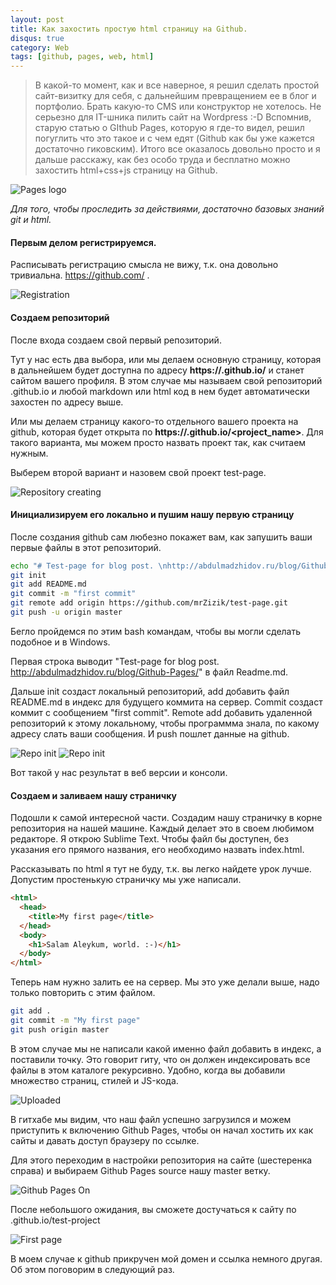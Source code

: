 ```yaml
---
layout: post
title: Как захостить простую html страницу на Github.
disqus: true
category: Web
tags: [github, pages, web, html]
---
```


>В какой-то момент, как и все наверное, я решил сделать простой сайт-визитку для себя, с дальнейшим превращением ее в блог и портфолио. Брать какую-то CMS или конструктор не хотелось. Не серьезно для IT-шника пилить сайт на Wordpress :-D Вспомнив, старую статью о GIthub Pages, которую я где-то видел, решил погуглить что это такое и с чем едят (Github как бы уже кажется достаточно гиковским). Итого все оказалось довольно просто и я дальше расскажу, как без особо труда и бесплатно можно захостить html+css+js страницу на Github.

![Pages logo](images/github.jpg)

*Для того, чтобы проследить за действиями, достаточно базовых знаний git и html.*

#### Первым делом регистрируемся.

Расписывать регистрацию смысла не вижу, т.к. она довольно тривиальна. https://github.com/ .

![Registration](images/github_registration.png)

#### Создаем репозиторий

После входа создаем свой первый репозиторий. 

Тут у нас есть два выбора, или мы делаем основную страницу, которая в дальнейшем будет доступна по адресу **https://<username>.github.io/** и станет сайтом вашего профиля. В этом случае мы называем свой репозиторий <username>.github.io и любой markdown или html код в нем будет автоматически захостен по адресу выше.

Или мы делаем страницу какого-то отдельного вашего проекта на github, которая будет открыта по **https://<username>.github.io/<project_name>**. Для такого варианта, мы можем просто назвать проект так, как считаем нужным.

Выберем второй вариант и назовем свой проект test-page.

![Repository creating](images/repo_create.png)



#### Инициализируем его локально и пушим нашу первую страницу

После создания github сам любезно покажет вам, как запушить ваши первые файлы в этот репозиторий.

```bash
echo "# Test-page for blog post. \nhttp://abdulmadzhidov.ru/blog/Github-Pages/" >> README.md
git init
git add README.md
git commit -m "first commit"
git remote add origin https://github.com/mrZizik/test-page.git
git push -u origin master
```

Бегло пройдемся по этим bash командам, чтобы вы могли сделать подобное и в Windows.

Первая строка выводит "Test-page for blog post. http://abdulmadzhidov.ru/blog/Github-Pages/" в файл Readme.md. 

Дальше init создаст локальный репозиторий, add добавить файл README.md в индекс для будущего коммита на сервер. Commit создаст коммит с сообщением "first commit". Remote add добавить удаленной репозиторий к этому локальному, чтобы программма знала, по какому адресу слать ваши сообщения. И push пошлет данные на github.

![Repo init](images/repo_init_console.png)
![Repo init](images/repo_init_result.png)

Вот такой у нас результат в веб версии и консоли.

#### Создаем и заливаем нашу страничку

Подошли к самой интересной части. Создадим нашу страничку в корне репозитория на нашей машине. Каждый делает это в своем любимом редакторе. Я открою Sublime Text. Чтобы файл бы доступен, без указания его прямого названия, его необходимо назвать index.html.

Рассказывать по html я тут не буду, т.к. вы легко найдете урок лучше. Допустим простенькую страничку мы уже написали.

```html
<html>
  <head>
    <title>My first page</title>
  </head>
  <body>
    <h1>Salam Aleykum, world. :-)</h1>    
  </body>
</html>
```



Теперь нам нужно залить ее на сервер. Мы это уже делали выше, надо только повторить с этим файлом.

```bash
git add .
git commit -m "My first page"
git push origin master
```

В этом случае мы не написали какой именно файл добавить в индекс, а поставили точку. Это говорит гиту, что он должен индексировать все файлы в этом каталоге рекурсивно. Удобно, когда вы добавили множество страниц, стилей и JS-кода.

![Uploaded](images/file_loaded.png)

В гитхабе мы видим, что наш файл успешно загрузился и можем приступить к включению Github Pages, чтобы он начал хостить их как сайты и давать доступ браузеру по ссылке.

Для этого переходим в настройки репозитория на сайте (шестеренка справа) и выбираем Github Pages source нашу master ветку. 


![Github Pages On](images/pages_on.png)

После небольшого ожидания, вы сможете достучаться к сайту по <username>.github.io/test-project

![First page](images/page_show.png)


В моем случае к github прикручен мой домен и ссылка немного другая. Об этом поговорим в следующий раз.





